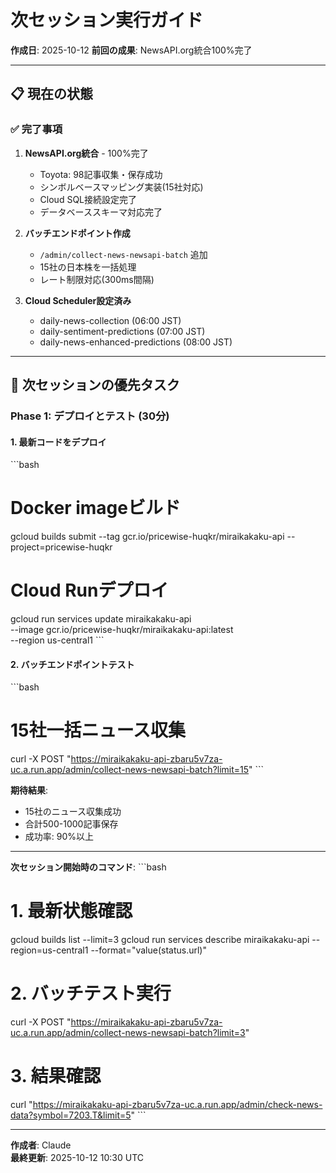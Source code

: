 # 次セッション実行ガイド
**作成日**: 2025-10-12
**前回の成果**: NewsAPI.org統合100%完了

---

## 📋 現在の状態

### ✅ 完了事項
1. **NewsAPI.org統合** - 100%完了
   - Toyota: 98記事収集・保存成功
   - シンボルベースマッピング実装(15社対応)
   - Cloud SQL接続設定完了
   - データベーススキーマ対応完了

2. **バッチエンドポイント作成**
   - `/admin/collect-news-newsapi-batch` 追加
   - 15社の日本株を一括処理
   - レート制限対応(300ms間隔)

3. **Cloud Scheduler設定済み**
   - daily-news-collection (06:00 JST)
   - daily-sentiment-predictions (07:00 JST)
   - daily-news-enhanced-predictions (08:00 JST)

---

## 🚀 次セッションの優先タスク

### Phase 1: デプロイとテスト (30分)

#### 1. 最新コードをデプロイ
\`\`\`bash
# Docker imageビルド
gcloud builds submit --tag gcr.io/pricewise-huqkr/miraikakaku-api --project=pricewise-huqkr

# Cloud Runデプロイ
gcloud run services update miraikakaku-api \
  --image gcr.io/pricewise-huqkr/miraikakaku-api:latest \
  --region us-central1
\`\`\`

#### 2. バッチエンドポイントテスト
\`\`\`bash
# 15社一括ニュース収集
curl -X POST "https://miraikakaku-api-zbaru5v7za-uc.a.run.app/admin/collect-news-newsapi-batch?limit=15"
\`\`\`

**期待結果**:
- 15社のニュース収集成功
- 合計500-1000記事保存
- 成功率: 90%以上

---

**次セッション開始時のコマンド**:
\`\`\`bash
# 1. 最新状態確認
gcloud builds list --limit=3
gcloud run services describe miraikakaku-api --region=us-central1 --format="value(status.url)"

# 2. バッチテスト実行
curl -X POST "https://miraikakaku-api-zbaru5v7za-uc.a.run.app/admin/collect-news-newsapi-batch?limit=3"

# 3. 結果確認
curl "https://miraikakaku-api-zbaru5v7za-uc.a.run.app/admin/check-news-data?symbol=7203.T&limit=5"
\`\`\`

---

**作成者**: Claude  
**最終更新**: 2025-10-12 10:30 UTC
